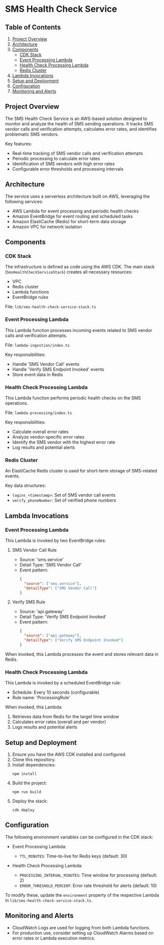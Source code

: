 # SMS Health Check Service

## Table of Contents
1. [Project Overview](#project-overview)
2. [Architecture](#architecture)
3. [Components](#components)
    - [CDK Stack](#cdk-stack)
    - [Event Processing Lambda](#event-processing-lambda)
    - [Health Check Processing Lambda](#health-check-processing-lambda)
    - [Redis Cluster](#redis-cluster)
4. [Lambda Invocations](#lambda-invocations)
5. [Setup and Deployment](#setup-and-deployment)
6. [Configuration](#configuration)
7. [Monitoring and Alerts](#monitoring-and-alerts)

## Project Overview

The SMS Health Check Service is an AWS-based solution designed to monitor and analyze the health of SMS sending operations. It tracks SMS vendor calls and verification attempts, calculates error rates, and identifies problematic SMS vendors.

Key features:
- Real-time tracking of SMS vendor calls and verification attempts
- Periodic processing to calculate error rates
- Identification of SMS vendors with high error rates
- Configurable error thresholds and processing intervals

## Architecture

The service uses a serverless architecture built on AWS, leveraging the following services:
- AWS Lambda for event processing and periodic health checks
- Amazon EventBridge for event routing and scheduled tasks
- Amazon ElastiCache (Redis) for short-term data storage
- Amazon VPC for network isolation

## Components

### CDK Stack

The infrastructure is defined as code using the AWS CDK. The main stack (`SmsHealthCheckServiceStack`) creates all necessary resources:
- VPC
- Redis cluster
- Lambda functions
- EventBridge rules

File: `lib/sms-health-check-service-stack.ts`

### Event Processing Lambda

This Lambda function processes incoming events related to SMS vendor calls and verification attempts.

File: `lambda-ingestion/index.ts`

Key responsibilities:
- Handle 'SMS Vendor Call' events
- Handle 'Verify SMS Endpoint Invoked' events
- Store event data in Redis

### Health Check Processing Lambda

This Lambda function performs periodic health checks on the SMS operations.

File: `lambda-processing/index.ts`

Key responsibilities:
- Calculate overall error rates
- Analyze vendor-specific error rates
- Identify the SMS vendor with the highest error rate
- Log results and potential alerts

### Redis Cluster

An ElastiCache Redis cluster is used for short-term storage of SMS-related events.

Key data structures:
- `logins_<timestamp>`: Set of SMS vendor call events
- `verify_phoneNumber`: Set of verified phone numbers

## Lambda Invocations

### Event Processing Lambda

This Lambda is invoked by two EventBridge rules:

1. SMS Vendor Call Rule
    - Source: 'sms.service'
    - Detail Type: 'SMS Vendor Call'
    - Event pattern:
      ```json
      {
        "source": ["sms.service"],
        "detailType": ["SMS Vendor Call"]
      }
      ```

2. Verify SMS Rule
    - Source: 'api.gateway'
    - Detail Type: 'Verify SMS Endpoint Invoked'
    - Event pattern:
      ```json
      {
        "source": ["api.gateway"],
        "detailType": ["Verify SMS Endpoint Invoked"]
      }
      ```

When invoked, this Lambda processes the event and stores relevant data in Redis.

### Health Check Processing Lambda

This Lambda is invoked by a scheduled EventBridge rule:

- Schedule: Every 10 seconds (configurable)
- Rule name: 'ProcessingRule'

When invoked, this Lambda:
1. Retrieves data from Redis for the target time window
2. Calculates error rates (overall and per vendor)
3. Logs results and potential alerts

## Setup and Deployment

1. Ensure you have the AWS CDK installed and configured.
2. Clone this repository.
3. Install dependencies:
   ```
   npm install
   ```
4. Build the project:
   ```
   npm run build
   ```
5. Deploy the stack:
   ```
   cdk deploy
   ```

## Configuration

The following environment variables can be configured in the CDK stack:

- Event Processing Lambda:
    - `TTL_MINUTES`: Time-to-live for Redis keys (default: 30)

- Health Check Processing Lambda:
    - `PROCESSING_INTERVAL_MINUTES`: Time window for processing (default: 2)
    - `ERROR_THRESHOLD_PERCENT`: Error rate threshold for alerts (default: 10)

To modify these, update the `environment` property of the respective Lambda in `lib/sms-health-check-service-stack.ts`.

## Monitoring and Alerts

- CloudWatch Logs are used for logging from both Lambda functions.
- For production use, consider setting up CloudWatch Alarms based on error rates or Lambda execution metrics.
